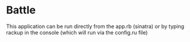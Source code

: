 # Battle
This application can be run directly from the app.rb (sinatra) or by typing rackup in the console (which will run via the config.ru file)
